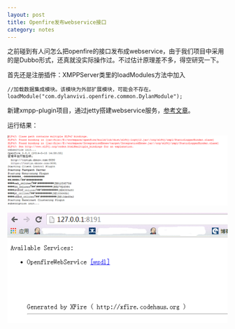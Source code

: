 ```yaml
---
layout: post
title: Openfire发布webservice接口
category: notes
---
```


之前碰到有人问怎么把openfire的接口发布成webservice，由于我们项目中采用的是Dubbo形式，还真就没实际操作过。不过估计原理差不多，得空研究一下。

首先还是注册插件：XMPPServer类里的loadModules方法中加入

    //加载数据集成模块。该模块为外部扩展模块，可能会不存在。
    loadModule("com.dylanvivi.openfire.common.DylanModule");

新建xmpp-plugin项目，通过jetty搭建webservice服务，[参考文章](http://blog.csdn.net/robert8803/article/details/8137461)。

运行结果：

![image](/assets/post-images/2014-05-15-6732b424-2b28-4460-eb26-e390ed0f68cd.png)


![image](/assets/post-images/2014-05-15-8a790299-942f-4635-a625-a7db9614d790.png)



